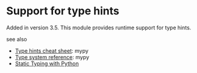 # Support for type hints

Added in version 3.5.
This module provides runtime support for type hints.

see also
- [Type hints cheat sheet](https://mypy.readthedocs.io/en/stable/cheat_sheet_py3.html): mypy
- [Type system reference](https://mypy.readthedocs.io/en/stable/index.html): mypy
- [Static Typing with Python](https://typing.python.org/en/latest/index.html)
